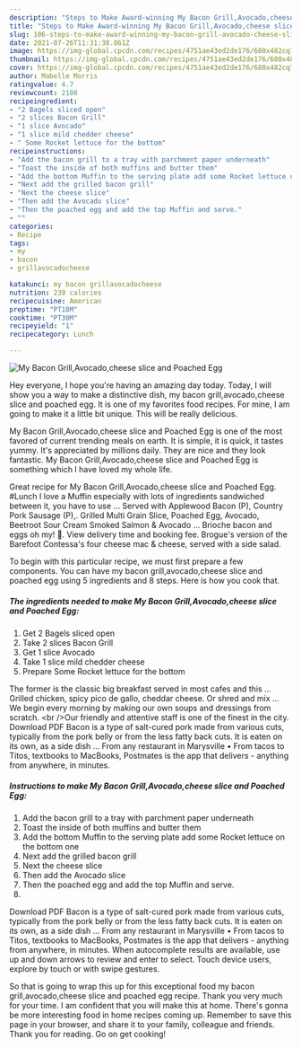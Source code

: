 ```yaml
---
description: "Steps to Make Award-winning My Bacon Grill,Avocado,cheese slice and Poached Egg"
title: "Steps to Make Award-winning My Bacon Grill,Avocado,cheese slice and Poached Egg"
slug: 106-steps-to-make-award-winning-my-bacon-grill-avocado-cheese-slice-and-poached-egg
date: 2021-07-26T11:31:38.861Z
image: https://img-global.cpcdn.com/recipes/4751ae43ed2de176/680x482cq70/my-bacon-grillavocadocheese-slice-and-poached-egg-recipe-main-photo.jpg
thumbnail: https://img-global.cpcdn.com/recipes/4751ae43ed2de176/680x482cq70/my-bacon-grillavocadocheese-slice-and-poached-egg-recipe-main-photo.jpg
cover: https://img-global.cpcdn.com/recipes/4751ae43ed2de176/680x482cq70/my-bacon-grillavocadocheese-slice-and-poached-egg-recipe-main-photo.jpg
author: Mabelle Morris
ratingvalue: 4.7
reviewcount: 2108
recipeingredient:
- "2 Bagels sliced open"
- "2 slices Bacon Grill"
- "1 slice Avocado"
- "1 slice mild chedder cheese"
- " Some Rocket lettuce for the bottom"
recipeinstructions:
- "Add the bacon grill to a tray with parchment paper underneath"
- "Toast the inside of both muffins and butter them"
- "Add the bottom Muffin to the serving plate add some Rocket lettuce on the bottom one"
- "Next add the grilled bacon grill"
- "Next the cheese slice"
- "Then add the Avocado slice"
- "Then the poached egg and add the top Muffin and serve."
- ""
categories:
- Recipe
tags:
- my
- bacon
- grillavocadocheese

katakunci: my bacon grillavocadocheese 
nutrition: 239 calories
recipecuisine: American
preptime: "PT18M"
cooktime: "PT30M"
recipeyield: "1"
recipecategory: Lunch

---
```



![My Bacon Grill,Avocado,cheese slice and Poached Egg](https://img-global.cpcdn.com/recipes/4751ae43ed2de176/680x482cq70/my-bacon-grillavocadocheese-slice-and-poached-egg-recipe-main-photo.jpg)

Hey everyone, I hope you're having an amazing day today. Today, I will show you a way to make a distinctive dish, my bacon grill,avocado,cheese slice and poached egg. It is one of my favorites food recipes. For mine, I am going to make it a little bit unique. This will be really delicious.

My Bacon Grill,Avocado,cheese slice and Poached Egg is one of the most favored of current trending meals on earth. It is simple, it is quick, it tastes yummy. It's appreciated by millions daily. They are nice and they look fantastic. My Bacon Grill,Avocado,cheese slice and Poached Egg is something which I have loved my whole life.

Great recipe for My Bacon Grill,Avocado,cheese slice and Poached Egg. #Lunch I love a Muffin especially with lots of ingredients sandwiched between it, you have to use … Served with Applewood Bacon (P), Country Pork Sausage (P),. Grilled Multi Grain Slice, Poached Egg, Avocado, Beetroot Sour Cream Smoked Salmon &amp; Avocado … Brioche bacon and eggs oh my! 🍳. View delivery time and booking fee. Brogue&#39;s version of the Barefoot Contessa&#39;s four cheese mac &amp; cheese, served with a side salad.


To begin with this particular recipe, we must first prepare a few components. You can have my bacon grill,avocado,cheese slice and poached egg using 5 ingredients and 8 steps. Here is how you cook that.

<!--inarticleads1-->

##### The ingredients needed to make My Bacon Grill,Avocado,cheese slice and Poached Egg:

1. Get 2 Bagels sliced open
1. Take 2 slices Bacon Grill
1. Get 1 slice Avocado
1. Take 1 slice mild chedder cheese
1. Prepare  Some Rocket lettuce for the bottom


The former is the classic big breakfast served in most cafes and this … Grilled chicken, spicy pico de gallo, cheddar cheese. Or shred and mix … We begin every morning by making our own soups and dressings from scratch. &lt;br /&gt;Our friendly and attentive staff is one of the finest in the city. Download PDF Bacon is a type of salt-cured pork made from various cuts, typically from the pork belly or from the less fatty back cuts. It is eaten on its own, as a side dish … From any restaurant in Marysville • From tacos to Titos, textbooks to MacBooks, Postmates is the app that delivers - anything from anywhere, in minutes. 

<!--inarticleads2-->

##### Instructions to make My Bacon Grill,Avocado,cheese slice and Poached Egg:

1. Add the bacon grill to a tray with parchment paper underneath
1. Toast the inside of both muffins and butter them
1. Add the bottom Muffin to the serving plate add some Rocket lettuce on the bottom one
1. Next add the grilled bacon grill
1. Next the cheese slice
1. Then add the Avocado slice
1. Then the poached egg and add the top Muffin and serve.
1. 


Download PDF Bacon is a type of salt-cured pork made from various cuts, typically from the pork belly or from the less fatty back cuts. It is eaten on its own, as a side dish … From any restaurant in Marysville • From tacos to Titos, textbooks to MacBooks, Postmates is the app that delivers - anything from anywhere, in minutes. When autocomplete results are available, use up and down arrows to review and enter to select. Touch device users, explore by touch or with swipe gestures. 

So that is going to wrap this up for this exceptional food my bacon grill,avocado,cheese slice and poached egg recipe. Thank you very much for your time. I am confident that you will make this at home. There's gonna be more interesting food in home recipes coming up. Remember to save this page in your browser, and share it to your family, colleague and friends. Thank you for reading. Go on get cooking!
